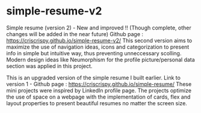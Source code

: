 # simple-resume-v2
Simple resume (version 2) - New and improved !!
(Though complete, other changes will be added in the near future)
Github page : https://criscrispy.github.io/simple-resume-v2/
This second version aims to maximize the use of navigation ideas, 
icons and categorization to present info in simple but intuitive way, 
thus preventing unneccessary scolling. 
Modern design ideas like Neumorphism for the profile picture/personal data 
section was applied in this project. 


This is an upgraded version of the simple resume I built earlier.
Link to version 1 - Github page : https://criscrispy.github.io/simple-resume/
These mini projects were inspired by LinkedIn profile page.
The projects optimize the use of space on a webpage with the implementation of cards, 
flex and layout properties to present beautiful resumes no matter the screen size.

